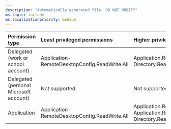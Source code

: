 ```yaml
---
description: "Automatically generated file. DO NOT MODIFY"
ms.topic: include
ms.localizationpriority: medium
---
```


|Permission type|Least privileged permissions|Higher privileged permissions|
|:---|:---|:---|
|Delegated (work or school account)|Application-RemoteDesktopConfig.ReadWrite.All|Application.ReadWrite.All, Directory.ReadWrite.All|
|Delegated (personal Microsoft account)|Not supported.|Not supported.|
|Application|Application-RemoteDesktopConfig.ReadWrite.All|Application.ReadWrite.OwnedBy, Application.ReadWrite.All, Directory.ReadWrite.All|